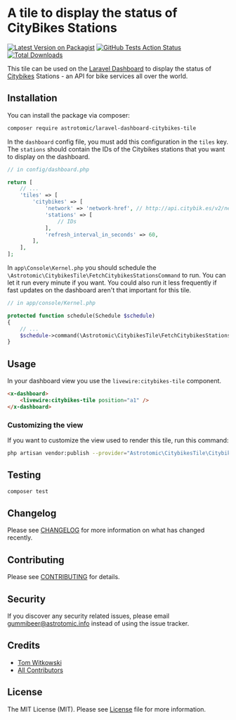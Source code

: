 # A tile to display the status of CityBikes Stations

[![Latest Version on Packagist](https://img.shields.io/packagist/v/astrotomic/laravel-dashboard-citybikes-tile.svg?style=flat-square)](https://packagist.org/packages/astrotomic/laravel-dashboard-citybikes-tile)
[![GitHub Tests Action Status](https://img.shields.io/github/workflow/status/astrotomic/laravel-dashboard-citybikes-tile/run-tests?label=tests)](https://github.com/astrotomic/laravel-dashboard-citybikes-tile/actions?query=workflow%3Arun-tests+branch%3Amaster)
[![Total Downloads](https://img.shields.io/packagist/dt/astrotomic/laravel-dashboard-citybikes-tile.svg?style=flat-square)](https://packagist.org/packages/astrotomic/laravel-dashboard-citybikes-tile)

This tile can be used on the [Laravel Dashboard](https://docs.spatie.be/laravel-dashboard) to display the status of [Citybikes](https://citybik.es/) Stations - an API for bike services all over the world.


## Installation

You can install the package via composer:

```bash
composer require astrotomic/laravel-dashboard-citybikes-tile
```

In the `dashboard` config file, you must add this configuration in the `tiles` key. The `stations` should contain the IDs of the Citybikes stations that you want to display on the dashboard.

```php
// in config/dashboard.php

return [
    // ...
    'tiles' => [
        'citybikes' => [
            'network' => 'network-href', // http://api.citybik.es/v2/networks
            'stations' => [
                // IDs
            ],
            'refresh_interval_in_seconds' => 60,
        ],
    ],
];
```

In `app\Console\Kernel.php` you should schedule the `\Astrotomic\CitybikesTile\FetchCitybikesStationsCommand` to run. You can let it run every minute if you want. You could also run it less frequently if fast updates on the dashboard aren't that important for this tile.

```php
// in app/console/Kernel.php

protected function schedule(Schedule $schedule)
{
    // ...
    $schedule->command(\Astrotomic\CitybikesTile\FetchCitybikesStationsCommand::class)->everyMinute();
}
```

## Usage

In your dashboard view you use the `livewire:citybikes-tile` component. 

```html
<x-dashboard>
    <livewire:citybikes-tile position="a1" />
</x-dashboard>
```

### Customizing the view

If you want to customize the view used to render this tile, run this command:

```bash
php artisan vendor:publish --provider="Astrotomic\CitybikesTile\CitybikesTileServiceProvider" --tag="dashboard-citybikes-tile-views"
```

## Testing

``` bash
composer test
```

## Changelog

Please see [CHANGELOG](CHANGELOG.md) for more information on what has changed recently.

## Contributing

Please see [CONTRIBUTING](CONTRIBUTING.md) for details.

## Security

If you discover any security related issues, please email gummibeer@astrotomic.info instead of using the issue tracker.

## Credits

- [Tom Witkowski](https://github.com/Gummibeer)
- [All Contributors](../../contributors)

## License

The MIT License (MIT). Please see [License](LICENSE.md) file for more information.
